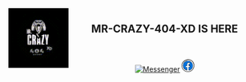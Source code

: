 
<img src="https://github.com/MR-CRAZY-404-XD/MR-CRAZY-404-XD/blob/main/crazy-logo.gif" width="120" height="120" align="left">
<center>
  
<div align="center">
<h2> MR-CRAZY-404-XD IS HERE </h2>
</div> <br>
  
[![Messenger](https://img.shields.io/badge/Chat-Messenger-blue?style=for-the-badge&logo=messenger)](https://m.me/4FR1D1.143)
 <a href="https://www.facebook.com/MR.CRAZY.404.XD" target="_blank"><img src="https://github.com/MR-CRAZY-404-XD/MR-CRAZY-404-XD/blob/main/facebook-7118901_960_720.webp" alt="alt text" width="25" height="25"></a>
